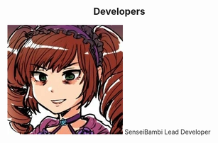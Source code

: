 <head>
<style>
  
  img {
    border-radius: 50%;
  }
  
  div.SenseiBambi {
    vertical-align: center;
    display: inline-block;
    text-align: center;
    width: 150px;
    margin-top: 20px;
    margin-right: 110px;
    margin-left: 10px;
    margin-bottom: 25px;
  }
  
  .caption {
    display: block;
  }
  
</style>
</head>
<body>
  
<h2><center>Developers</center></h2>

<div class="SenseiBambi">
  <img src="./assets/img/SenseiBambi.jpg">
  <span class="caption">SenseiBambi</span>
  <span class="cpation">Lead Developer</span>
</div>
  
</body>
